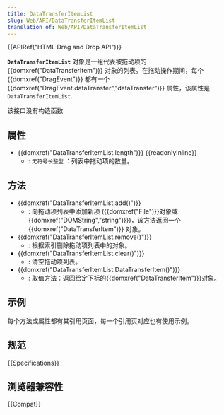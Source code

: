 ```yaml
---
title: DataTransferItemList
slug: Web/API/DataTransferItemList
translation_of: Web/API/DataTransferItemList
---
```

{{APIRef("HTML Drag and Drop API")}}

**`DataTransferItemList`** 对象是一组代表被拖动项的{{domxref("DataTransferItem")}} 对象的列表。在拖动操作期间，每个{{domxref("DragEvent")}} 都有一个 {{domxref("DragEvent.dataTransfer","dataTransfer")}} 属性，该属性是 `DataTransferItemList`.

该接口没有构造函数

## 属性

- {{domxref("DataTransferItemList.length")}} {{readonlyInline}}
  - : `无符号长整型` ：列表中拖动项的数量。

## 方法

- {{domxref("DataTransferItemList.add()")}}
  - : 向拖动项列表中添加新项 ({{domxref("File")}}对象或{{domxref("DOMString","string")}})，该方法返回一个 {{domxref("DataTransferItem")}} 对象。
- {{domxref("DataTransferItemList.remove()")}}
  - : 根据索引删除拖动项列表中的对象。
- {{domxref("DataTransferItemList.clear()")}}
  - : 清空拖动项列表。
- {{domxref("DataTransferItemList.DataTransferItem()")}}
  - : 取值方法：返回给定下标的{{domxref("DataTransferItem")}}对象。

## 示例

每个方法或属性都有其引用页面，每一个引用页对应也有使用示例。

## 规范

{{Specifications}}

## 浏览器兼容性

{{Compat}}
